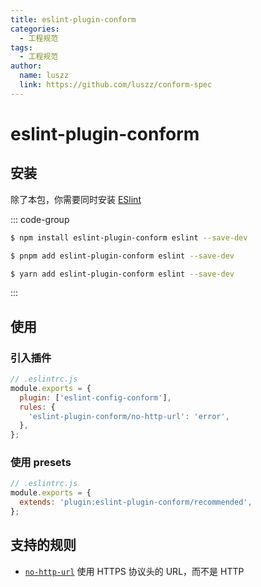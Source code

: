 ```yaml
---
title: eslint-plugin-conform
categories:
  - 工程规范
tags:
  - 工程规范
author:
  name: luszz
  link: https://github.com/luszz/conform-spec
---
```


# eslint-plugin-conform

## 安装

除了本包，你需要同时安装 [ESlint](https://eslint.org/)

::: code-group

```sh [npm]
$ npm install eslint-plugin-conform eslint --save-dev
```

```sh [pnpm]
$ pnpm add eslint-plugin-conform eslint --save-dev
```

```sh [yarn]
$ yarn add eslint-plugin-conform eslint --save-dev
```
:::

## 使用

### 引入插件

```js
// .eslintrc.js
module.exports = {
  plugin: ['eslint-config-conform'],
  rules: {
    'eslint-plugin-conform/no-http-url': 'error',
  },
};
```

### 使用 presets

```js
// .eslintrc.js
module.exports = {
  extends: 'plugin:eslint-plugin-conform/recommended',
};
```

## 支持的规则

- [`no-http-url`](https://luszz.github.io/conform-spec/npm/eslint-plugin.html) 使用 HTTPS 协议头的 URL，而不是 HTTP
